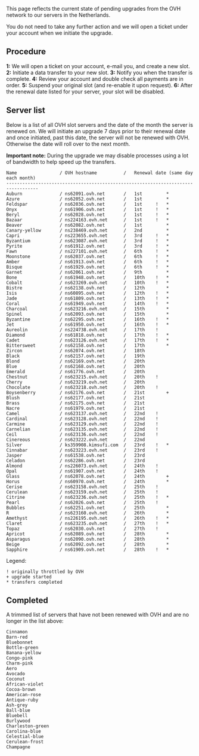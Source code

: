 
This page reflects the current state of pending upgrades from the OVH network to our servers in the Netherlands.

You do not need to take any further action and we will open a ticket under your account when we initiate the upgrade.

Procedure
---

**1:** We will open a ticket on your account, e-mail you, and create a new slot.
**2:** Initiate a data transfer to your new slot.
**3:** Notify you when the transfer is complete.
**4:** Review your account and double check all payments are in order.
**5:** Suspend your original slot (and re-enable it upon request).
**6:** After the renewal date listed for your server, your slot will be disabled.

Server list
---

Below is a list of all OVH slot servers and the date of the month the server is renewed on. We will initiate an upgrade 7 days prior to their renewal date and once initiated, past this date, the server will not be renewed with OVH. Otherwise the date will roll over to the next month.

**Important note:** During the upgrade we may disable processes using a lot of bandwidth to help speed up the transfers.

~~~
Name                / OVH hostname          /   Renewal date (same day each month)
----------------------------------------------------------------------------------
Auburn              / ns62091.ovh.net       /   1st         *
Azure               / ns62052.ovh.net       /   1st         *
Feldspar            / ns62036.ovh.net       /   1st     !   *
Onyx                / ns61906.ovh.net       /   1st     !   *
Beryl               / ns62028.ovh.net       /   1st     !   *
Bazaar              / ns224163.ovh.net      /   1st     !   *
Beaver              / ns62082.ovh.net       /   1st         *
Canary-yellow       / ns238469.ovh.net      /   2nd         *
Capri               / ns223655.ovh.net      /   3rd     !   *
Byzantium           / ns623087.ovh.net      /   3rd     !   *
Pyrite              / ns61912.ovh.net       /   3rd     !   *
Fawn                / ns227101.ovh.net      /   6th     !   *
Moonstone           / ns62037.ovh.net       /   6th     !   *
Amber               / ns61913.ovh.net       /   6th     !   *
Bisque              / ns61929.ovh.net       /   6th     !   *
Garnet              / ns62061.ovh.net       /   9th         *
Bone                / ns61948.ovh.net       /   10th    !   *
Cobalt              / ns623269.ovh.net      /   10th    !   *
Bistre              / ns62138.ovh.net       /   12th        *
Isis                / ns60895.ovh.net       /   12th    !   *
Jade                / ns61809.ovh.net       /   13th    !   *
Coral               / ns61949.ovh.net       /   14th    !   *
Charcoal            / ns623216.ovh.net      /   15th        *
Spinel              / ns62093.ovh.net       /   15th        *
Byzantine           / ns62295.ovh.net       /   16th    !   *
Jet                 / ns61950.ovh.net       /   16th    !   *
Aureolin            / ns224738.ovh.net      /   17th    !   
Diamond             / ns61818.ovh.net       /   17th    !   *
Cadet               / ns623126.ovh.net      /   17th    !   *
Bittersweet         / ns62158.ovh.net       /   17th        *
Zircon              / ns62074.ovh.net       /   18th        
Black               / ns62157.ovh.net       /   19th        
Blond               / ns62169.ovh.net       /   20th        
Blue                / ns62168.ovh.net       /   20th        
Emerald             / ns61776.ovh.net       /   20th        
Chestnut            / ns623215.ovh.net      /   20th    !   
Cherry              / ns623219.ovh.net      /   20th        
Chocolate           / ns623218.ovh.net      /   20th    !   
Boysenberry         / ns62176.ovh.net       /   21st        +
Blush               / ns62177.ovh.net       /   21st        
Brass               / ns62175.ovh.net       /   21st        
Nacre               / ns61979.ovh.net       /   21st        
Camel               / ns623137.ovh.net      /   22nd    !   
Cardinal            / ns623128.ovh.net      /   22nd    !   
Carmine             / ns623129.ovh.net      /   22nd    !   
Carnelian           / ns623135.ovh.net      /   22nd    !   
Ceil                / ns623136.ovh.net      /   22nd    !   
Cinereous           / ns623222.ovh.net      /   22nd        
Silver              / ks359908.kimsufi.com  /   23rd    !   *
Cinnabar            / ns623223.ovh.net      /   23rd    !   
Jasper              / ns61538.ovh.net       /   23rd        
Celadon             / ns62286.ovh.net       /   23rd        
Almond              / ns226073.ovh.net      /   24th    !   
Opal                / ns61907.ovh.net       /   24th    !   
Glass               / ns62078.ovh.net       /   24th        +
Horus               / ns60970.ovh.net       /   24th        *
Cerise              / ns623158.ovh.net      /   25th    !   
Cerulean            / ns623159.ovh.net      /   25th    !   
Citrine             / ns623236.ovh.net      /   25th    !   *
Pearl               / ns62026.ovh.net       /   25th    !   
Bubbles             / ns62251.ovh.net       /   25th        *
R                   / ns623160.ovh.net      /   26th        *
Amethyst            / ns226195.ovh.net      /   26th    !   *
Claret              / ns623235.ovh.net      /   27th    !   *
Topaz               / ns62030.ovh.net       /   27th    !   
Apricot             / ns62089.ovh.net       /   28th        *
Asparagus           / ns62090.ovh.net       /   28th        *
Beige               / ns62092.ovh.net       /   28th        *
Sapphire            / ns61909.ovh.net       /   28th    !   *
~~~

Legend:

~~~
! originally throttled by OVH
+ upgrade started
* transfers completed
~~~

Completed
---

A trimmed list of servers that have not been renewed with OVH and are no longer in the list above:

~~~
Cinnamon
Barn-red
Bluebonnet
Bottle-green
Banana-yellow
Congo-pink
Charm-pink
Aero
Avocado
Coconut
African-violet
Cocoa-brown
American-rose
Antique-ruby
Ash-grey
Ball-blue
Bluebell
Burlywood
Charleston-green
Carolina-blue
Celestial-blue
Cerulean-frost
Champagne
~~~



